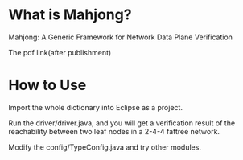 # What is Mahjong?
Mahjong: A Generic Framework for Network Data Plane Verification

The pdf link(after publishment) 

# How to Use
Import the whole dictionary into Eclipse as a project.

Run the driver/driver.java, and you will get a verification result of the reachability between two leaf nodes in a 2-4-4 fattree network.

Modify the config/TypeConfig.java and try other modules.
